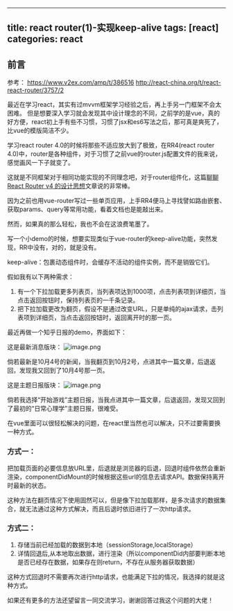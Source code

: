 
---
title: react router(1)-实现keep-alive
tags: [react]
categories: react
---
## 前言

参考：
https://www.v2ex.com/amp/t/386516 
http://react-china.org/t/react-react-router/3757/2

最近在学习react，其实有过mvvm框架学习经验之后，再上手另一门框架不会太困难。
但是想要深入学习就会发现其中设计理念的不同，之前学的是vue，真的好方便，react初上手有些不习惯，习惯了jsx和es6写法之后，那可真是爽死了，比vue的模版简洁不少。

学习react router 4.0的时候将那些不适应放大到了极致，在RR4(react router 4.0)中，router是各种组件，对于习惯了之前vue的router.js配置文件的我来说，感觉画风一下子就变了。

这就是不同框架对于相同功能实现的不同理念吧，对于router组件化，这篇[聊聊 React Router v4 的设计思想](http://www.jianshu.com/p/e27cec8754ad)文章说的非常棒。

因为之前也用vue-router写过一些单页应用，上手RR4便马上寻找譬如路由嵌套、获取params、query等常用功能，看着文档也是能敲出来。

然而，如果真的那么轻松，我也不会在这浪费笔墨了。

写一个小demo的时候，想要实现类似于vue-router的keep-alive功能，突然发现，RR中没有，对的，就是没有。

keep-alive：包裹动态组件时，会缓存不活动的组件实例，而不是销毁它们。

假如我有以下两种需求：

1. 有一个下拉加载更多列表页，当列表项达到1000项，点击列表项到详细页，当点击返回按钮时，保持列表页的一千条记录。
2. 把下拉加载更改为翻页，假设不是通过改变URL，只是单纯的ajax请求，击列表项到详细页，当点击返回按钮时，返回离开时的那一页。

最近再做一个知乎日报的demo，界面如下：

这是最新消息版块：
![image.png](http://upload-images.jianshu.io/upload_images/4869616-4603e90b36de5676.png?imageMogr2/auto-orient/strip%7CimageView2/2/w/1240)

倘若最新是10月4号的新闻，当我翻页到10月2号，点进其中一篇文章，后退返回，发现我又回到了10月4号那一页。

这是主题日报版块：
![image.png](http://upload-images.jianshu.io/upload_images/4869616-47bef520c4897913.png?imageMogr2/auto-orient/strip%7CimageView2/2/w/1240)

倘若我选择“开始游戏”主题日报，当我点进其中一篇文章，后退返回，发现又回到了最初的“日常心理学”主题日报，很难受。

在vue里面可以很轻松解决的问题，在react里当然也可以解决，只不过要需要换一种方式。

### 方式一：
把加载页面的必要信息放URL里，后退就是浏览器的后退，回退时组件依然会重新渲染，componentDidMount的时候根据这些url的信息去请求API。数据保持离开时最新的状态。

这种方法在翻页情况下使用固然可以，但是像下拉加载那样，是多次请求的数据集合，就无法通过这种方式解决，而且后退时依旧进行了一次http请求。

### 方式二：
1. 存储当前已经加载的数据到本地（sessionStorage,localStorage）
2. 详情回退后,从本地取出数据，进行渲染（所以componentDid内部要判断本地是否已经存在数据，如果存在则return，不存在从服务器获取数据）

这种方式回退时不需要再次进行http请求，也能满足下拉的情况，我选择的就是这种方式。

如果还有更多的方法还望留言一同交流学习，谢谢回答过我这个问题的大佬！
